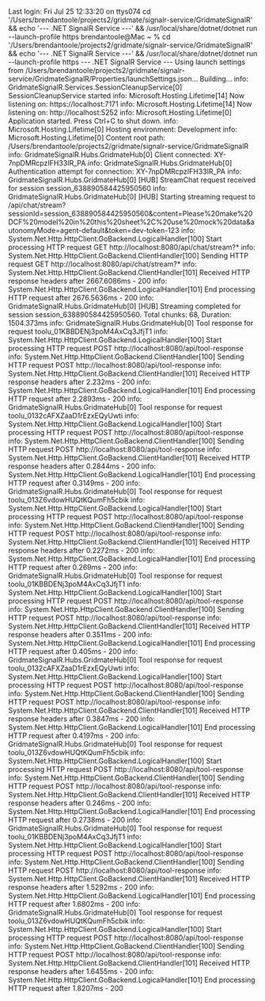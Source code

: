 Last login: Fri Jul 25 12:33:20 on ttys074
cd '/Users/brendantoole/projects2/gridmate/signalr-service/GridmateSignalR' && echo '--- .NET SignalR Service ---' && /usr/local/share/dotnet/dotnet run --launch-profile https
brendantoole@Mac ~ % cd '/Users/brendantoole/projects2/gridmate/signalr-service/GridmateSignalR' && echo '--- .NET SignalR Service ---' && /usr/local/share/dotnet/dotnet run --launch-profile https
--- .NET SignalR Service ---
Using launch settings from /Users/brendantoole/projects2/gridmate/signalr-service/GridmateSignalR/Properties/launchSettings.json...
Building...
info: GridmateSignalR.Services.SessionCleanupService[0]
      SessionCleanupService started
info: Microsoft.Hosting.Lifetime[14]
      Now listening on: https://localhost:7171
info: Microsoft.Hosting.Lifetime[14]
      Now listening on: http://localhost:5252
info: Microsoft.Hosting.Lifetime[0]
      Application started. Press Ctrl+C to shut down.
info: Microsoft.Hosting.Lifetime[0]
      Hosting environment: Development
info: Microsoft.Hosting.Lifetime[0]
      Content root path: /Users/brendantoole/projects2/gridmate/signalr-service/GridmateSignalR
info: GridmateSignalR.Hubs.GridmateHub[0]
      Client connected: XY-7npDMRcpzIFH33IR_PA
info: GridmateSignalR.Hubs.GridmateHub[0]
      Authentication attempt for connection: XY-7npDMRcpzIFH33IR_PA
info: GridmateSignalR.Hubs.GridmateHub[0]
      [HUB] StreamChat request received for session session_638890584425950560
info: GridmateSignalR.Hubs.GridmateHub[0]
      [HUB] Starting streaming request to /api/chat/stream?sessionId=session_638890584425950560&content=Please%20make%20DCF%20model%20in%20this%20sheet%2C%20use%20mock%20data&autonomyMode=agent-default&token=dev-token-123
info: System.Net.Http.HttpClient.GoBackend.LogicalHandler[100]
      Start processing HTTP request GET http://localhost:8080/api/chat/stream?*
info: System.Net.Http.HttpClient.GoBackend.ClientHandler[100]
      Sending HTTP request GET http://localhost:8080/api/chat/stream?*
info: System.Net.Http.HttpClient.GoBackend.ClientHandler[101]
      Received HTTP response headers after 2667.6086ms - 200
info: System.Net.Http.HttpClient.GoBackend.LogicalHandler[101]
      End processing HTTP request after 2676.5636ms - 200
info: GridmateSignalR.Hubs.GridmateHub[0]
      [HUB] Streaming completed for session session_638890584425950560. Total chunks: 68, Duration: 1504.373ms
info: GridmateSignalR.Hubs.GridmateHub[0]
      Tool response for request toolu_01KBBDENj3poM4AxCq3JfjT1
info: System.Net.Http.HttpClient.GoBackend.LogicalHandler[100]
      Start processing HTTP request POST http://localhost:8080/api/tool-response
info: System.Net.Http.HttpClient.GoBackend.ClientHandler[100]
      Sending HTTP request POST http://localhost:8080/api/tool-response
info: System.Net.Http.HttpClient.GoBackend.ClientHandler[101]
      Received HTTP response headers after 2.232ms - 200
info: System.Net.Http.HttpClient.GoBackend.LogicalHandler[101]
      End processing HTTP request after 2.2893ms - 200
info: GridmateSignalR.Hubs.GridmateHub[0]
      Tool response for request toolu_0132cAFXZaaD1rEzxEQyUwti
info: System.Net.Http.HttpClient.GoBackend.LogicalHandler[100]
      Start processing HTTP request POST http://localhost:8080/api/tool-response
info: System.Net.Http.HttpClient.GoBackend.ClientHandler[100]
      Sending HTTP request POST http://localhost:8080/api/tool-response
info: System.Net.Http.HttpClient.GoBackend.ClientHandler[101]
      Received HTTP response headers after 0.2844ms - 200
info: System.Net.Http.HttpClient.GoBackend.LogicalHandler[101]
      End processing HTTP request after 0.3149ms - 200
info: GridmateSignalR.Hubs.GridmateHub[0]
      Tool response for request toolu_013Z6vdowHUQtKQumFh5cbik
info: System.Net.Http.HttpClient.GoBackend.LogicalHandler[100]
      Start processing HTTP request POST http://localhost:8080/api/tool-response
info: System.Net.Http.HttpClient.GoBackend.ClientHandler[100]
      Sending HTTP request POST http://localhost:8080/api/tool-response
info: System.Net.Http.HttpClient.GoBackend.ClientHandler[101]
      Received HTTP response headers after 0.2272ms - 200
info: System.Net.Http.HttpClient.GoBackend.LogicalHandler[101]
      End processing HTTP request after 0.269ms - 200
info: GridmateSignalR.Hubs.GridmateHub[0]
      Tool response for request toolu_01KBBDENj3poM4AxCq3JfjT1
info: System.Net.Http.HttpClient.GoBackend.LogicalHandler[100]
      Start processing HTTP request POST http://localhost:8080/api/tool-response
info: System.Net.Http.HttpClient.GoBackend.ClientHandler[100]
      Sending HTTP request POST http://localhost:8080/api/tool-response
info: System.Net.Http.HttpClient.GoBackend.ClientHandler[101]
      Received HTTP response headers after 0.3511ms - 200
info: System.Net.Http.HttpClient.GoBackend.LogicalHandler[101]
      End processing HTTP request after 0.405ms - 200
info: GridmateSignalR.Hubs.GridmateHub[0]
      Tool response for request toolu_0132cAFXZaaD1rEzxEQyUwti
info: System.Net.Http.HttpClient.GoBackend.LogicalHandler[100]
      Start processing HTTP request POST http://localhost:8080/api/tool-response
info: System.Net.Http.HttpClient.GoBackend.ClientHandler[100]
      Sending HTTP request POST http://localhost:8080/api/tool-response
info: System.Net.Http.HttpClient.GoBackend.ClientHandler[101]
      Received HTTP response headers after 0.3847ms - 200
info: System.Net.Http.HttpClient.GoBackend.LogicalHandler[101]
      End processing HTTP request after 0.4197ms - 200
info: GridmateSignalR.Hubs.GridmateHub[0]
      Tool response for request toolu_013Z6vdowHUQtKQumFh5cbik
info: System.Net.Http.HttpClient.GoBackend.LogicalHandler[100]
      Start processing HTTP request POST http://localhost:8080/api/tool-response
info: System.Net.Http.HttpClient.GoBackend.ClientHandler[100]
      Sending HTTP request POST http://localhost:8080/api/tool-response
info: System.Net.Http.HttpClient.GoBackend.ClientHandler[101]
      Received HTTP response headers after 0.246ms - 200
info: System.Net.Http.HttpClient.GoBackend.LogicalHandler[101]
      End processing HTTP request after 0.2738ms - 200
info: GridmateSignalR.Hubs.GridmateHub[0]
      Tool response for request toolu_01KBBDENj3poM4AxCq3JfjT1
info: System.Net.Http.HttpClient.GoBackend.LogicalHandler[100]
      Start processing HTTP request POST http://localhost:8080/api/tool-response
info: System.Net.Http.HttpClient.GoBackend.ClientHandler[100]
      Sending HTTP request POST http://localhost:8080/api/tool-response
info: System.Net.Http.HttpClient.GoBackend.ClientHandler[101]
      Received HTTP response headers after 1.5292ms - 200
info: System.Net.Http.HttpClient.GoBackend.LogicalHandler[101]
      End processing HTTP request after 1.6802ms - 200
info: GridmateSignalR.Hubs.GridmateHub[0]
      Tool response for request toolu_013Z6vdowHUQtKQumFh5cbik
info: System.Net.Http.HttpClient.GoBackend.LogicalHandler[100]
      Start processing HTTP request POST http://localhost:8080/api/tool-response
info: System.Net.Http.HttpClient.GoBackend.ClientHandler[100]
      Sending HTTP request POST http://localhost:8080/api/tool-response
info: System.Net.Http.HttpClient.GoBackend.ClientHandler[101]
      Received HTTP response headers after 1.6455ms - 200
info: System.Net.Http.HttpClient.GoBackend.LogicalHandler[101]
      End processing HTTP request after 1.8207ms - 200

